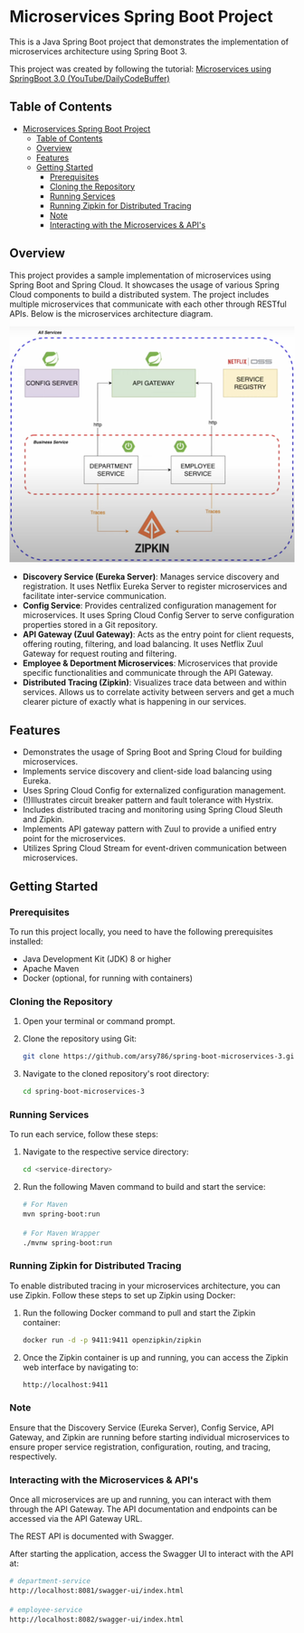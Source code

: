 # Microservices Spring Boot Project

This is a Java Spring Boot project that demonstrates the implementation of microservices architecture using Spring Boot 3.

This project was created by following the tutorial: [Microservices using SpringBoot 3.0 (YouTube/DailyCodeBuffer)](https://www.youtube.com/watch?v=HFl2dzhVuUo&ab_channel=DailyCodeBuffer)

## Table of Contents

- [Microservices Spring Boot Project](#microservices-spring-boot-project)
  - [Table of Contents](#table-of-contents)
  - [Overview](#overview)
  - [Features](#features)
  - [Getting Started](#getting-started)
    - [Prerequisites](#prerequisites)
    - [Cloning the Repository](#cloning-the-repository)
    - [Running Services](#running-services)
    - [Running Zipkin for Distributed Tracing](#running-zipkin-for-distributed-tracing)
    - [Note](#note)
    - [Interacting with the Microservices \& API's](#interacting-with-the-microservices--apis)

## Overview

This project provides a sample implementation of microservices using Spring Boot and Spring Cloud. It showcases the usage of various Spring Cloud components to build a distributed system. The project includes multiple microservices that communicate with each other through RESTful APIs. Below is the microservices architecture diagram.

![microservices architecture diagram](microservices-architechture.png)

- **Discovery Service (Eureka Server)**: Manages service discovery and registration. It uses Netflix Eureka Server to register microservices and facilitate inter-service communication.
- **Config Service**: Provides centralized configuration management for microservices. It uses Spring Cloud Config Server to serve configuration properties stored in a Git repository.
- **API Gateway (Zuul Gateway)**: Acts as the entry point for client requests, offering routing, filtering, and load balancing. It uses Netflix Zuul Gateway for request routing and filtering.
- **Employee & Deportment Microservices**: Microservices that provide specific functionalities and communicate through the API Gateway.
- **Distributed Tracing (Zipkin)**: Visualizes trace data between and within services. Allows us to correlate activity between servers and get a much clearer picture of exactly what is happening in our services.

## Features

- Demonstrates the usage of Spring Boot and Spring Cloud for building microservices.
- Implements service discovery and client-side load balancing using Eureka.
- Uses Spring Cloud Config for externalized configuration management.
- (!)Illustrates circuit breaker pattern and fault tolerance with Hystrix.
- Includes distributed tracing and monitoring using Spring Cloud Sleuth and Zipkin.
- Implements API gateway pattern with Zuul to provide a unified entry point for the microservices.
- Utilizes Spring Cloud Stream for event-driven communication between microservices.

## Getting Started

### Prerequisites

To run this project locally, you need to have the following prerequisites installed:

- Java Development Kit (JDK) 8 or higher
- Apache Maven
- Docker (optional, for running with containers)

### Cloning the Repository

1. Open your terminal or command prompt.

2. Clone the repository using Git:

   ```bash
   git clone https://github.com/arsy786/spring-boot-microservices-3.git
   ```

3. Navigate to the cloned repository's root directory:

   ```bash
   cd spring-boot-microservices-3
   ```

### Running Services

To run each service, follow these steps:

1. Navigate to the respective service directory:

   ```bash
   cd <service-directory>
   ```

2. Run the following Maven command to build and start the service:

   ```bash
   # For Maven
   mvn spring-boot:run

   # For Maven Wrapper
   ./mvnw spring-boot:run
   ```

### Running Zipkin for Distributed Tracing

To enable distributed tracing in your microservices architecture, you can use Zipkin. Follow these steps to set up Zipkin using Docker:

1. Run the following Docker command to pull and start the Zipkin container:

   ```bash
   docker run -d -p 9411:9411 openzipkin/zipkin
   ```

2. Once the Zipkin container is up and running, you can access the Zipkin web interface by navigating to:

   ```bash
   http://localhost:9411
   ```

### Note

Ensure that the Discovery Service (Eureka Server), Config Service, API Gateway, and Zipkin are running before starting individual microservices to ensure proper service registration, configuration, routing, and tracing, respectively.

### Interacting with the Microservices & API's

Once all microservices are up and running, you can interact with them through the API Gateway. The API documentation and endpoints can be accessed via the API Gateway URL.

The REST API is documented with Swagger.

After starting the application, access the Swagger UI to interact with the API at:

```bash
# department-service
http://localhost:8081/swagger-ui/index.html

# employee-service
http://localhost:8082/swagger-ui/index.html
```
